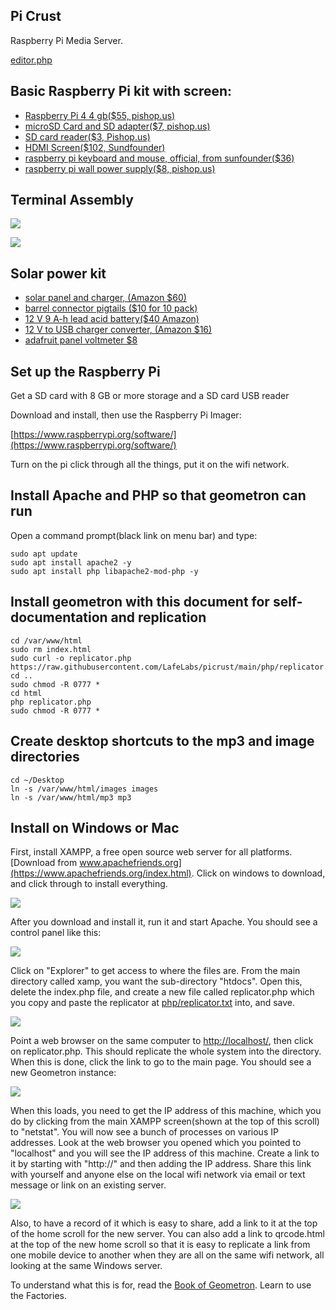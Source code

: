 ## Pi Crust


Raspberry Pi Media Server.

[editor.php](editor.php)

## Basic Raspberry Pi kit with screen:

 - [Raspberry Pi 4 4 gb($55, pishop.us)](https://www.pishop.us/product/raspberry-pi-4-model-b-4gb/)
 - [microSD Card and SD adapter($7, pishop.us)](https://www.pishop.us/product/microsd-card-32-gb-class-10-blank/)
 - [SD card reader($3, Pishop.us)](https://www.pishop.us/product/high-speed-micro-sd-card-reader-maximum-128gb-black/)
  - [HDMI Screen($102, Sundfounder)](https://www.sunfounder.com/collections/monitors/products/7-inch-hdmi-monitor)
 - [raspberry pi keyboard and mouse, official, from sunfounder($36)](https://www.sunfounder.com/collections/keyboard-gamepad/products/keyboard-mouse)
 - [raspberry pi wall power supply($8, pishop.us)](https://www.pishop.us/product/raspberry-pi-15w-power-supply-us-black/)


## Terminal Assembly

![](https://i.imgur.com/Y46szlG.jpg)

![](https://i.imgur.com/N4ItAdo.jpg) 

## Solar power kit

 - [solar panel and charger, (Amazon $60)](https://www.amazon.com/SOLPERK-Controller%EF%BC%8C-Automotive-Motorcycle-Powersports/dp/B07TTMF3FZ)
 - [barrel connector pigtails ($10 for 10 pack)](https://www.amazon.com/dp/B0915T6NLL)
 - [12 V 9 A-h lead acid battery($40 Amazon)](https://www.amazon.com/Mighty-Max-Battery-Replacement-Electric/dp/B00KAVH1GU/)
 - [12 V to USB charger converter, (Amazon $16)](https://www.amazon.com/dp/B09FKHK5MY)
 - [adafruit panel voltmeter $8](https://www.adafruit.com/product/575)


##  Set up the Raspberry Pi

Get a SD card with 8 GB or more storage and a SD card USB reader

Download and install, then use the Raspberry Pi Imager:

[https://www.raspberrypi.org/software/](https://www.raspberrypi.org/software/)

Turn on the pi click through all the things, put it on the wifi network.

## Install Apache and PHP so that geometron can run

Open a command prompt(black link on menu bar) and type:

```
sudo apt update
sudo apt install apache2 -y
sudo apt install php libapache2-mod-php -y
```


## Install geometron with this document for self-documentation and replication

```
cd /var/www/html
sudo rm index.html
sudo curl -o replicator.php https://raw.githubusercontent.com/LafeLabs/picrust/main/php/replicator.txt
cd ..
sudo chmod -R 0777 *
cd html
php replicator.php
sudo chmod -R 0777 *
```

## Create desktop shortcuts to the mp3 and image directories

```
cd ~/Desktop
ln -s /var/www/html/images images
ln -s /var/www/html/mp3 mp3
```


## Install on Windows or Mac

First, install XAMPP, a free open source web server for all platforms.  [Download from www.apachefriends.org](https://www.apachefriends.org/index.html).  Click on windows to download, and click through to install everything.

![](https://i.imgur.com/G90zeyE.png)

After you download and install it, run it and start Apache.  You should see a control panel like this:

![](https://i.imgur.com/wgpIqfH.png)

Click on "Explorer" to get access to where the files are.  From the main directory called xamp, you want the sub-directory "htdocs".  Open this, delete the index.php file, and create a new file called replicator.php which you copy and paste the replicator at [php/replicator.txt](php/replicator.txt) into, and save.  

![](https://i.imgur.com/EpHYYOd.png)

Point a web browser on the same computer to [http://localhost/](http://localhost), then click on replicator.php.  This should replicate the whole system into the directory.  When this is done, click the link to go to the main page.  You should see a new Geometron instance:

![](https://i.imgur.com/b8iZDRF.png) 

When this loads, you need to get the IP address of this machine, which you do by clicking from the main XAMPP screen(shown at the top of this scroll) to "netstat".  You will now see a bunch of processes on various IP addresses.  Look at the web browser you opened which you pointed to "localhost" and you will see the IP address of this machine.  Create a link to it by starting with "http://" and then adding the IP address.  Share this link with yourself and anyone else on the local wifi network via email or text message or link on an existing server.

![](https://i.imgur.com/XqBnJIY.png)

Also, to have a record of it which is easy to share, add a link to it at the top of the home scroll for the new server.  You can also add a link to qrcode.html at the top of the new home scroll so that it is easy to replicate a link from one mobile device to another when they are all on the same wifi network, all looking at the same Windows server.

To understand what this is for, read the [Book of Geometron](scrolls/bookofgeometron.md).  Learn to use the Factories. 


```